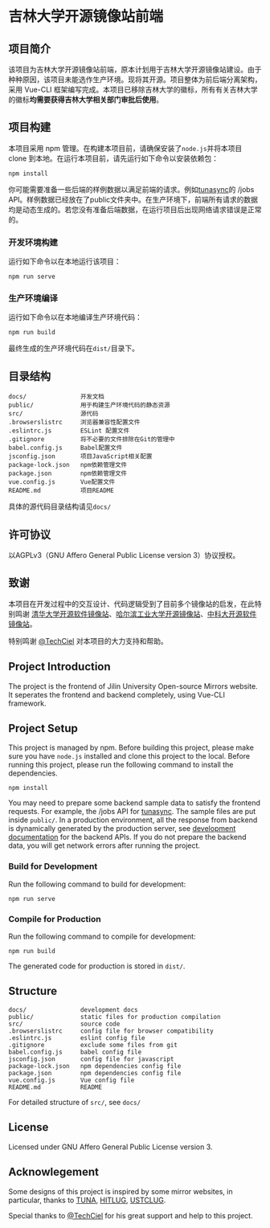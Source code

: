 # 吉林大学开源镜像站前端

## 项目简介

该项目为吉林大学开源镜像站前端，原本计划用于吉林大学开源镜像站建设。由于种种原因，该项目未能选作生产环境。现将其开源。项目整体为前后端分离架构，采用 Vue-CLI 框架编写完成。本项目已移除吉林大学的徽标，所有有关吉林大学的徽标**均需要获得吉林大学相关部门审批后使用**。

## 项目构建

本项目采用 npm 管理。在构建本项目前，请确保安装了`node.js`并将本项目 clone 到本地。在运行本项目前，请先运行如下命令以安装依赖包：
```
npm install
```

你可能需要准备一些后端的样例数据以满足前端的请求。例如[tunasync](https://github.com/tuna/tunasync)的 /jobs API。样例数据已经放在了public文件夹中。在生产环境下，前端所有请求的数据均是动态生成的。若您没有准备后端数据，在运行项目后出现网络请求错误是正常的。

### 开发环境构建

运行如下命令以在本地运行该项目：

```
npm run serve
```

### 生产环境编译

运行如下命令以在本地编译生产环境代码：
```
npm run build
```

最终生成的生产环境代码在`dist/`目录下。

## 目录结构

```
docs/               开发文档
public/             用于构建生产环境代码的静态资源
src/                源代码            
.browserslistrc     浏览器兼容性配置文件
.eslintrc.js        ESLint 配置文件
.gitignore          将不必要的文件排除在Git的管理中
babel.config.js     Babel配置文件
jsconfig.json       项目JavaScript相关配置
package-lock.json   npm依赖管理文件
package.json        npm依赖管理文件
vue.config.js       Vue配置文件
README.md           项目README

```

具体的源代码目录结构请见`docs/`


## 许可协议

以AGPLv3（GNU Affero General Public License version 3）协议授权。


## 致谢

本项目在开发过程中的交互设计、代码逻辑受到了目前多个镜像站的启发，在此特别鸣谢 [清华大学开源软件镜像站](https://mirrors.tuna.tsinghua.edu.cn/)、[哈尔滨工业大学开源镜像站](https://mirrors.hit.edu.cn/)、[中科大开源软件镜像站](https://mirrors.ustc.edu.cn/)。

特别鸣谢 [@TechCiel](https://github.com/TechCiel) 对本项目的大力支持和帮助。

## Project Introduction

The project is the frontend of Jilin University Open-source Mirrors website. It seperates the frontend and backend completely, using Vue-CLI framework.

## Project Setup

This project is managed by npm. Before building this project, please make sure you have `node.js` installed and clone this project to the local. Before running this project, please run the following command to install the dependencies.

```
npm install
```

You may need to prepare some backend sample data to satisfy the frontend requests. For example, the /jobs API for [tunasync](https://github.com/tuna/tunasync). The sample files are put inside `public/`. In a production environment, all the response from backend is dynamically generated by the production server, see [development documentation]() for the backend APIs. If you do not prepare the backend data, you will get network errors after running the project.

### Build for Development

Run the following command to build for development:

```
npm run serve
```

### Compile for Production

Run the following command to compile for development:

```
npm run build
```

The generated code for production is stored in `dist/`. 

## Structure

```
docs/               development docs
public/             static files for production compilation
src/                source code         
.browserslistrc     config file for browser compatibility
.eslintrc.js        eslint config file
.gitignore          exclude some files from git
babel.config.js     babel config file
jsconfig.json       config file for javascript
package-lock.json   npm dependencies config file
package.json        npm dependencies config file
vue.config.js       Vue config file
README.md           README

```

For detailed structure of `src/`, see `docs/` 

## License

Licensed under GNU Affero General Public License version 3.

## Acknowlegement

Some designs of this project is inspired by some mirror websites, in particular, thanks to [TUNA](https://mirrors.tuna.tsinghua.edu.cn/), [HITLUG](https://mirrors.hit.edu.cn/), [USTCLUG](https://mirrors.ustc.edu.cn/).

Special thanks to [@TechCiel](https://github.com/TechCiel) for his great support and help to this project.
